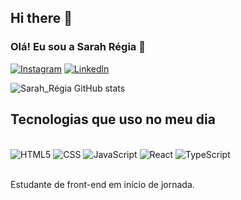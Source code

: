 ## Hi there 👋

### Olá! Eu sou a Sarah Régia 🤘

[![Instagram](https://img.shields.io/badge/Instagram-E4405F?style=for-the-badge&logo=instagram&logoColor=white)](https://instagram.com/seriousz_21)
[![Linkedln](https://img.shields.io/badge/LinkedIn-0077B5?style=for-the-badge&logo=linkedin&logoColor=white)](www.linkedin.com/in/sarah-régia)


![Sarah_Régia GitHub stats](https://github-readme-stats.vercel.app/api?username=seriousz&show_icons=true&theme=tokyonight)

## Tecnologias que uso no meu dia 

<div style="display: inline block"> <br/>
    <img  alt="HTML5" src="https://img.shields.io/badge/HTML5-E34F26?style=for-the-badge&logo=html5&logoColor=white"/>
    <img  alt="CSS" src="https://img.shields.io/badge/CSS3-1572B6?style=for-the-badge&logo=css3&logoColor=white"/>
    <img  alt="JavaScript" src="https://img.shields.io/badge/JavaScript-323330?style=for-the-badge&logo=javascript&logoColor=F7DF1E"/>
    <img  alt="React" src="https://img.shields.io/badge/React-20232A?style=for-the-badge&logo=react&logoColor=61DAFB"/>
    <img  alt="TypeScript" src="https://img.shields.io/badge/TypeScript-007ACC?style=for-the-badge&logo=typescript&logoColor=white"/>

</div> <br/>

Estudante de front-end em início de jornada.
